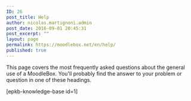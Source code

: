 ```yaml
---
ID: 26
post_title: Help
author: nicolas.martignoni.admin
post_date: 2016-09-01 20:45:31
post_excerpt: ""
layout: page
permalink: https://moodlebox.net/en/help/
published: true
---
```

This page covers the most frequently asked questions about the general use of a MoodleBox. You'll probably find the answer to your problem or question in one of these headings.

[epkb-knowledge-base id=1]